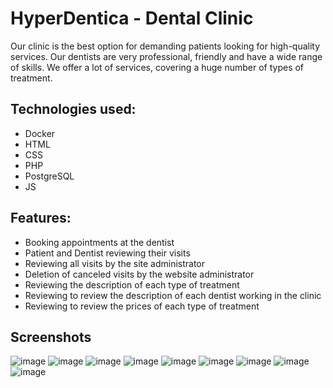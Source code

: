 # HyperDentica - Dental Clinic

Our clinic is the best option for demanding patients looking for high-quality services.
Our dentists are very professional, friendly and have a wide range of skills.
We offer a lot of services, covering a huge number of types of treatment.

## Technologies used:
 - Docker
 - HTML
 - CSS
 - PHP
 - PostgreSQL
 - JS

## Features:
  - Booking appointments at the dentist
  - Patient and Dentist reviewing their visits
  - Reviewing all visits by the site administrator
  - Deletion of canceled visits by the website administrator
  - Reviewing the description of each type of treatment
  - Reviewing to review the description of each dentist working in the clinic
  - Reviewing to review the prices of each type of treatment

 ## Screenshots
  ![image](https://user-images.githubusercontent.com/92012434/218338274-9298a66c-3d2d-4902-9350-958ddddfb4f7.png)
  ![image](https://user-images.githubusercontent.com/92012434/218338294-93544596-c13c-4cea-90d4-e6f5767b0918.png)
  ![image](https://user-images.githubusercontent.com/92012434/218338326-2ddf8669-d71f-49d7-9474-f4e5aacff1ab.png)
  ![image](https://user-images.githubusercontent.com/92012434/218338339-3fd13c9b-40a9-4dfb-ade9-808106f3bd31.png)
  ![image](https://user-images.githubusercontent.com/92012434/218338357-9788dbdc-0ee9-446b-a1a9-9c16e66a5421.png)
  ![image](https://user-images.githubusercontent.com/92012434/218338366-6bd0f3ca-44f9-4833-85bc-59cd68523665.png)
  ![image](https://user-images.githubusercontent.com/92012434/218338376-8000567a-5277-4455-afe0-a2cb47066d18.png)
  ![image](https://user-images.githubusercontent.com/92012434/218338391-a1bbf461-ab48-4320-9e72-b008806205e8.png)
  ![image](https://user-images.githubusercontent.com/92012434/218338453-5033ccc6-15a3-4118-a69a-c36bc5e1d43a.png)
